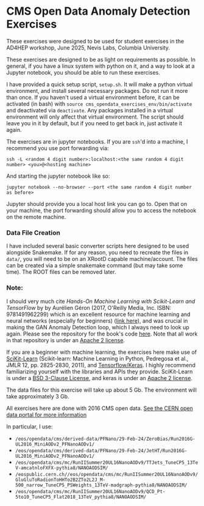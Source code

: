 # CMS Open Data Anomaly Detection Exercises

These exercises were designed to be used for student exercises in the AD4HEP workshop, June 2025, Nevis Labs, Columbia University.

These exercises are designed to be as light on requirements as possible. In general, if you have a linux system with python on it, and a way to look at a Jupyter notebook, you should be able to run these exercises.

I have provided a quick setup script, `setup.sh`.
It will make a python virtual environment, and install several necessary packages. Do not run it more than once.
If you haven't used a virtual environment before, it can be activated (in bash) with `source cms_opendata_exercises_env/bin/activate` and deactivated via `deactivate`.
Any packages installed in a virtual environment will only affect that virtual environment.
The script should leave you in it by default, but if you need to get back in, just activate it again.

The exercises are in jupyter notebooks. If you are `ssh`'d into a machine, I recommend you use port forwarding via:
```
ssh -L <random 4 digit number>:localhost:<the same random 4 digit number> <you>@<hosting machine>
```

And starting the jupyter notebook like so:
```
jupyter notebook --no-browser --port <the same random 4 digit number as before>
```

Jupyter should provide you a local host link you can go to. Open that on your machine, the port forwarding should allow you to access the notebook on the remote machine.

### Data File Creation
I have included several basic converter scripts here designed to be used alongside Snakemake. If for any reason, you need to recreate the files in `data/`, you will need to be on an XRootD capable machine/account. The files can be created via a simple snakemake command (but may take some time). The ROOT files can be removed later.

### Note:

I should very much cite _Hands-On Machine Learning with Scikit-Learn and TensorFlow_ by by Aurélien Géron (2017,  O'Reilly Media, Inc. ISBN: 9781491962299) which is an excellent resource for machine learning and neural networks (especially for beginners) ([link here](https://www.oreilly.com/library/view/hands-on-machine-learning/9781491962282/)), and was crucial in making the GAN Anomaly Detection loop, which I always need to look up again. Please see the repository for the book's code [here](https://github.com/ageron/handson-ml2/tree/master). Note that all work in that repository is under an [Apache 2 license](https://www.apache.org/licenses/LICENSE-2.0).

If you are a beginner with machine learning, the exercises here make use of [SciKit-Learn](https://scikit-learn.org/stable/) (Scikit-learn: Machine Learning in Python, Pedregosa et al., JMLR 12, pp. 2825-2830, 2011), and [Tensorflow/Keras](https://keras.io/). I highly recommend familiarizing yourself with the libraries and APIs they provide. SciKit-Learn is under a [BSD 3-Clause License](https://opensource.org/license/bsd-3-clause), and keras is under an [Apache 2 license](https://www.apache.org/licenses/LICENSE-2.0).

The data files for this exercise will take up about 5 Gb. The environment will take approximately 3 Gb.

All exercises here are done with 2016 CMS open data. [See the CERN open data portal for more information](https://opendata.cern.ch/)

In particular, I use:
- `/eos/opendata/cms/derived-data/PFNano/29-Feb-24/ZeroBias/Run2016G-UL2016_MiniAODv2_PFNanoAODv1/`
- `/eos/opendata/cms/derived-data/PFNano/29-Feb-24/JetHT/Run2016G-UL2016_MiniAODv2_PFNanoAODv1/`
- `/eos/opendata/cms/mc/RunIISummer20UL16NanoAODv9/TTJets_TuneCP5_13TeV-amcatnloFXFX-pythia8/NANOAODSIM/`
- `/eospublic.cern.ch//eos/opendata/cms/mc/RunIISummer20UL16NanoAODv9/GluGluToRadionToHHTo2B2ZTo2L2J_M-500_narrow_TuneCP5_PSWeights_13TeV-madgraph-pythia8/NANOAODSIM/`
- `/eos/opendata/cms/mc/RunIISummer20UL16NanoAODv9/QCD_Pt-5to10_TuneCP5_Flat2018_13TeV_pythia8/NANOAODSIM/`
